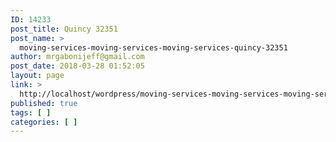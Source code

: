```yaml
---
ID: 14233
post_title: Quincy 32351
post_name: >
  moving-services-moving-services-moving-services-quincy-32351
author: mrgabonijeff@gmail.com
post_date: 2018-03-28 01:52:05
layout: page
link: >
  http://localhost/wordpress/moving-services-moving-services-moving-services-quincy-32351/
published: true
tags: [ ]
categories: [ ]
---
```

